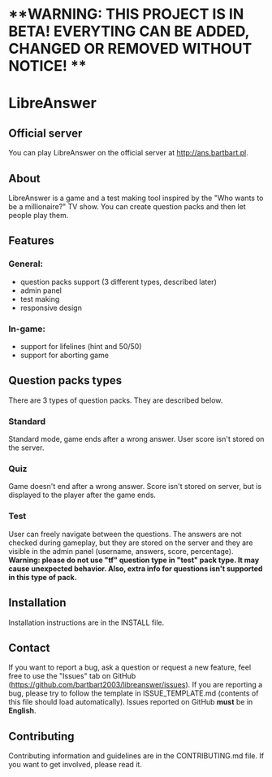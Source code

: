 # **WARNING: THIS PROJECT IS IN BETA! EVERYTING CAN BE ADDED, CHANGED OR REMOVED WITHOUT NOTICE! **
# LibreAnswer
## Official server
You can play LibreAnswer on the official server at http://ans.bartbart.pl.
## About
LibreAnswer is a game and a test making tool inspired by the "Who wants to be a millionaire?" TV show.
You can create question packs and then let people play them.
## Features
### General:
- question packs support (3 different types, described later)
- admin panel
- test making
- responsive design
### In-game:
- support for lifelines (hint and 50/50)
- support for aborting game
## Question packs types
There are 3 types of question packs. They are described below.
### Standard
Standard mode, game ends after a wrong answer. User score isn't stored on the server.
### Quiz
Game doesn't end after a wrong answer. Score isn't stored on server, but is displayed to the player after the game ends.
### Test
User can freely navigate between the questions.
The answers are not checked during gameplay, but they are stored on the server and they are visible in the admin panel (username, answers, score, percentage).
**Warning: please do not use "tf" question type in "test" pack type. It may cause unexpected behavior. Also, extra info for questions isn't supported in this type of pack.**
## Installation
Installation instructions are in the INSTALL file.
## Contact
If you want to report a bug, ask a question or request a new feature, feel free to use the "Issues" tab on GitHub (https://github.com/bartbart2003/libreanswer/issues).
If you are reporting a bug, please try to follow the template in ISSUE_TEMPLATE.md (contents of this file should load automatically).
Issues reported on GitHub **must** be in **English**.
## Contributing
Contributing information and guidelines are in the CONTRIBUTING.md file.
If you want to get involved, please read it.
